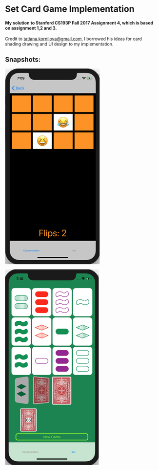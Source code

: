 # Set Card Game Implementation
#### My solution to Stanford CS193P Fall 2017 Assignment 4, which is based on assignment 1,2 and 3.

Credit to tatiana.kornilova@gmail.com, I borrowed his ideas for card shading drawing and UI design to my implementation.

## Snapshots:

![The Concentration Game](concentration.png)

![The Set Game](set.png)